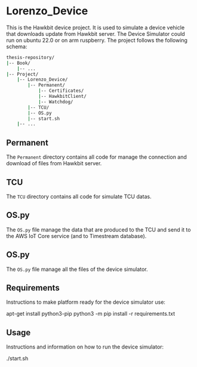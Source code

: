 # Lorenzo_Device

This is the Hawkbit device project. It is used to simulate a device vehicle that downloads update from Hawkbit server. The Device Simulator could run on ubuntu 22.0 or on arm ruspberry. The project follows the following schema:

```bash
thesis-repository/
|-- Book/
    |-- ...
|-- Project/
    |-- Lorenzo_Device/
        |-- Permanent/
            |-- Certificates/
            |-- HawkbitClient/
            |-- Watchdog/
        |-- TCU/
        |-- OS.py
        |-- start.sh
    |-- ...
```

## Permanent

The `Permanent` directory contains all code for manage the connection and download of files from Hawkbit server.

## TCU

The `TCU` directory contains all code for simulate TCU datas.

## OS.py

The `OS.py` file manage the data that are produced to the TCU and send it to the AWS IoT Core service (and to Timestream database).

## OS.py

The `OS.py` file manage all the files of the device simulator.

## Requirements
Instructions to make platform ready for the device simulator use:

apt-get install python3-pip
python3 -m pip install -r requirements.txt

## Usage
Instructions and information on how to run the device simulator:

./start.sh

